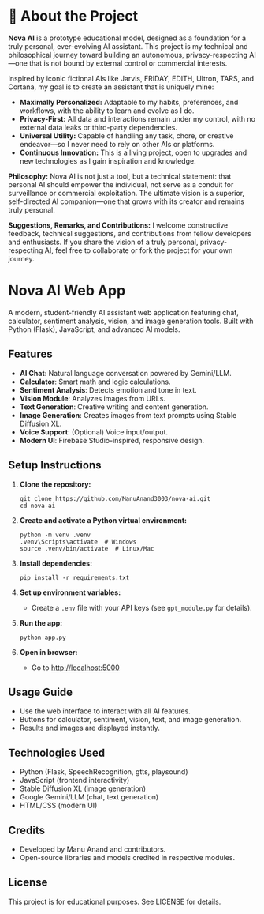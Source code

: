 # 🧠 About the Project

**Nova AI** is a prototype educational model, designed as a foundation for a truly personal, ever-evolving AI assistant. This project is my technical and philosophical journey toward building an autonomous, privacy-respecting AI—one that is not bound by external control or commercial interests.

Inspired by iconic fictional AIs like Jarvis, FRIDAY, EDITH, Ultron, TARS, and Cortana, my goal is to create an assistant that is uniquely mine:
- **Maximally Personalized:** Adaptable to my habits, preferences, and workflows, with the ability to learn and evolve as I do.
- **Privacy-First:** All data and interactions remain under my control, with no external data leaks or third-party dependencies.
- **Universal Utility:** Capable of handling any task, chore, or creative endeavor—so I never need to rely on other AIs or platforms.
- **Continuous Innovation:** This is a living project, open to upgrades and new technologies as I gain inspiration and knowledge.

**Philosophy:**
Nova AI is not just a tool, but a technical statement: that personal AI should empower the individual, not serve as a conduit for surveillance or commercial exploitation. The ultimate vision is a superior, self-directed AI companion—one that grows with its creator and remains truly personal.

**Suggestions, Remarks, and Contributions:**
I welcome constructive feedback, technical suggestions, and contributions from fellow developers and enthusiasts. If you share the vision of a truly personal, privacy-respecting AI, feel free to collaborate or fork the project for your own journey.

# Nova AI Web App

A modern, student-friendly AI assistant web application featuring chat, calculator, sentiment analysis, vision, and image generation tools. Built with Python (Flask), JavaScript, and advanced AI models.

## Features
- **AI Chat**: Natural language conversation powered by Gemini/LLM.
- **Calculator**: Smart math and logic calculations.
- **Sentiment Analysis**: Detects emotion and tone in text.
- **Vision Module**: Analyzes images from URLs.
- **Text Generation**: Creative writing and content generation.
- **Image Generation**: Creates images from text prompts using Stable Diffusion XL.
- **Voice Support**: (Optional) Voice input/output.
- **Modern UI**: Firebase Studio-inspired, responsive design.

## Setup Instructions
1. **Clone the repository:**
   ```
   git clone https://github.com/ManuAnand3003/nova-ai.git
   cd nova-ai
   ```
2. **Create and activate a Python virtual environment:**
   ```
   python -m venv .venv
   .venv\Scripts\activate  # Windows
   source .venv/bin/activate  # Linux/Mac
   ```
3. **Install dependencies:**
   ```
   pip install -r requirements.txt
   ```
4. **Set up environment variables:**
   - Create a `.env` file with your API keys (see `gpt_module.py` for details).

5. **Run the app:**
   ```
   python app.py
   ```
6. **Open in browser:**
   - Go to [http://localhost:5000](http://localhost:5000)

## Usage Guide
- Use the web interface to interact with all AI features.
- Buttons for calculator, sentiment, vision, text, and image generation.
- Results and images are displayed instantly.

## Technologies Used
- Python (Flask, SpeechRecognition, gtts, playsound)
- JavaScript (frontend interactivity)
- Stable Diffusion XL (image generation)
- Google Gemini/LLM (chat, text generation)
- HTML/CSS (modern UI)

## Credits
- Developed by Manu Anand and contributors.
- Open-source libraries and models credited in respective modules.

## License
This project is for educational purposes. See LICENSE for details.

